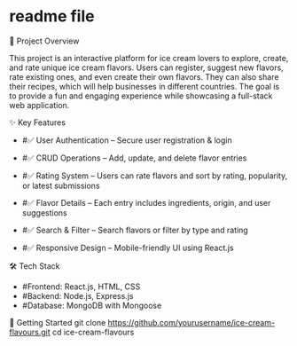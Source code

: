 # readme file
🎯 Project Overview

This project is an interactive platform for ice cream lovers to explore, create, and rate unique ice cream flavors. Users can register, suggest new flavors, rate existing ones, and even create their own flavors. They can also share their recipes, which will help businesses in different countries. The goal is to provide a fun and engaging experience while showcasing a full-stack web application.

✨ Key Features

- #✅ User Authentication – Secure user registration & login

- #✅ CRUD Operations – Add, update, and delete flavor entries

- #✅ Rating System – Users can rate flavors and sort by rating, popularity, or latest submissions

- #✅ Flavor Details – Each entry includes ingredients, origin, and user suggestions

- #✅ Search & Filter – Search flavors or filter by type and rating

- #✅ Responsive Design – Mobile-friendly UI using React.js


🛠️ Tech Stack

- #Frontend: React.js, HTML, CSS
- #Backend: Node.js, Express.js
- #Database: MongoDB with Mongoose

🚀 Getting Started
git clone https://github.com/yourusername/ice-cream-flavours.git
cd ice-cream-flavours
